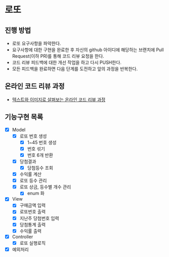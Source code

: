 # 로또
## 진행 방법
* 로또 요구사항을 파악한다.
* 요구사항에 대한 구현을 완료한 후 자신의 github 아이디에 해당하는 브랜치에 Pull Request(이하 PR)를 통해 코드 리뷰 요청을 한다.
* 코드 리뷰 피드백에 대한 개선 작업을 하고 다시 PUSH한다.
* 모든 피드백을 완료하면 다음 단계를 도전하고 앞의 과정을 반복한다.

## 온라인 코드 리뷰 과정
* [텍스트와 이미지로 살펴보는 온라인 코드 리뷰 과정](https://github.com/next-step/nextstep-docs/tree/master/codereview)

## 기능구현 목록
* [X] Model
  * [X] 로또 번호 생성
    * [X] 1~45 번호 생성 
    * [X] 번호 섞기
    * [X] 번호 6개 반환 
  * [X] 당첨결과
    * [X] 당첨등수 조회
  * [X] 수익률 계산
  * [X] 로또 등수 관리
  * [X] 로또 상금, 등수별 개수 관리
    * [X] enum 화
* [X] View
  * [X] 구매금액 입력
  * [X] 로또번호 출력
  * [X] 지난주 당첨번호 입력
  * [X] 당첨통계 출력
  * [X] 수익률 출력
* [X] Controller
  * [X] 로또 실행로직
* [X] 예외처리
